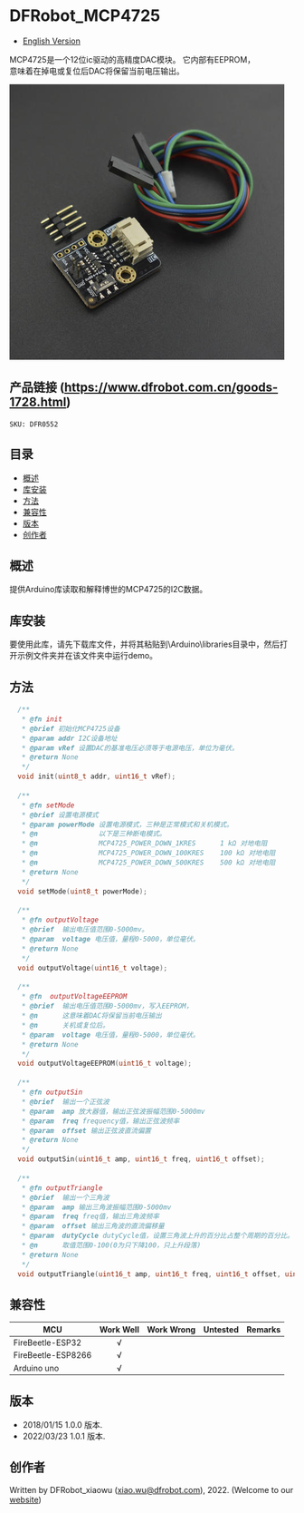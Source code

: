 # DFRobot_MCP4725 

* [English Version](./README.md)
  
MCP4725是一个12位ic驱动的高精度DAC模块。 它内部有EEPROM，  
意味着在掉电或复位后DAC将保留当前电压输出。

![产品效果图](./resources/images/DFR0552.png)

## 产品链接 (https://www.dfrobot.com.cn/goods-1728.html)
    SKU: DFR0552

## 目录
  - [概述](#概述)
  - [库安装](#库安装)
  - [方法](#方法)
  - [兼容性](#兼容性)
  - [版本](#版本)
  - [创作者](#创作者)

## 概述

提供Arduino库读取和解释博世的MCP4725的I2C数据。  

## 库安装

要使用此库，请先下载库文件，并将其粘贴到\Arduino\libraries目录中，然后打开示例文件夹并在该文件夹中运行demo。

## 方法

```C++
  /**
   * @fn init
   * @brief 初始化MCP4725设备
   * @param addr I2C设备地址
   * @param vRef 设置DAC的基准电压必须等于电源电压，单位为毫伏。  
   * @return None
   */
  void init(uint8_t addr, uint16_t vRef);

  /**
   * @fn setMode
   * @brief 设置电源模式 
   * @param powerMode 设置电源模式，三种是正常模式和关机模式。  
   * @n               以下是三种断电模式。
   * @n               MCP4725_POWER_DOWN_1KRES      1 kΩ 对地电阻
   * @n               MCP4725_POWER_DOWN_100KRES    100 kΩ 对地电阻
   * @n               MCP4725_POWER_DOWN_500KRES    500 kΩ 对地电阻
   * @return None
   */
  void setMode(uint8_t powerMode);
  
  /** 
   * @fn outputVoltage
   * @brief  输出电压值范围0-5000mv。
   * @param  voltage 电压值，量程0-5000，单位毫伏。
   * @return None
   */
  void outputVoltage(uint16_t voltage);

  /**
   * @fn  outputVoltageEEPROM
   * @brief  输出电压值范围0-5000mv，写入EEPROM，  
   * @n      这意味着DAC将保留当前电压输出  
   * @n      关机或复位后。
   * @param  voltage 电压值，量程0-5000，单位毫伏。
   * @return None
   */
  void outputVoltageEEPROM(uint16_t voltage);

  /**
   * @fn outputSin
   * @brief  输出一个正弦波
   * @param  amp 放大器值，输出正弦波振幅范围0-5000mv  
   * @param  freq frequency值，输出正弦波频率
   * @param  offset 输出正弦波直流偏置
   * @return None
   */
  void outputSin(uint16_t amp, uint16_t freq, uint16_t offset);

  /**
   * @fn outputTriangle
   * @brief  输出一个三角波    
   * @param  amp 输出三角波振幅范围0-5000mv  
   * @param  freq freq值，输出三角波频率
   * @param  offset 输出三角波的直流偏移量  
   * @param  dutyCycle dutyCycle值，设置三角波上升的百分比占整个周期的百分比。  
   * @n      取值范围0-100(0为只下降100，只上升段落)  
   * @return None
   */
  void outputTriangle(uint16_t amp, uint16_t freq, uint16_t offset, uint8_t dutyCycle);

```

## 兼容性

MCU                | Work Well | Work Wrong | Untested  | Remarks
------------------ | :----------: | :----------: | :---------: | -----
FireBeetle-ESP32   |      √       |             |            | 
FireBeetle-ESP8266 |      √       |             |            | 
Arduino uno        |       √      |             |            | 

## 版本

- 2018/01/15 1.0.0 版本.
- 2022/03/23 1.0.1 版本.

## 创作者

Written by DFRobot_xiaowu (xiao.wu@dfrobot.com), 2022. (Welcome to our [website](https://www.dfrobot.com/))
